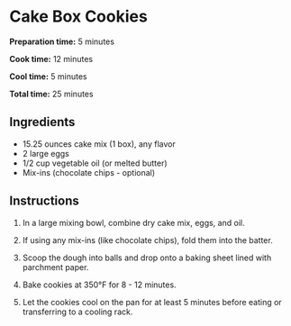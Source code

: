 # Cake Box Cookies 

**Preparation time:** 5 minutes

**Cook time:** 12 minutes

**Cool time:** 5 minutes

**Total time:** 25 minutes

## Ingredients

- 15.25 ounces cake mix (1 box), any flavor
- 2 large eggs
- 1/2 cup vegetable oil (or melted butter)
- Mix-ins (chocolate chips - optional)

## Instructions 

1. In a large mixing bowl, combine dry cake mix, eggs, and oil.

2. If using any mix-ins (like chocolate chips), fold them into the batter.

3. Scoop the dough into balls and drop onto a baking sheet lined with parchment paper.

4. Bake cookies at 350°F for 8 - 12 minutes.

5. Let the cookies cool on the pan for at least 5 minutes before eating or transferring to a cooling rack.
